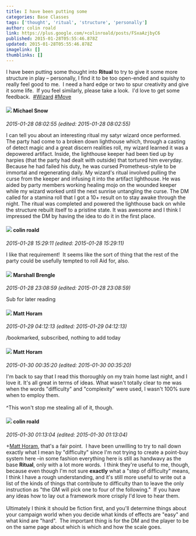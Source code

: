 ```yaml
---
title: I have been putting some
categories: Base Classes
tags: ['thought', 'ritual', 'structure', 'personally']
author: colin roald
link: https://plus.google.com/+colinroald/posts/FSxaAzjbyC6
published: 2015-01-28T05:55:46.878Z
updated: 2015-01-28T05:55:46.878Z
imagelink: []
thumblinks: []
---
```


I have been putting some thought into <b>Ritual</b> to try to give it some more structure in play – personally, I find it to be too open-ended and squishy to really feel good to me.  I need a hard edge or two to spur creativity and give it some life.  If you feel similarly, please take a look.  I&#39;d love to get some feedback.  <a rel="nofollow" class="ot-hashtag" href="https://plus.google.com/s/%23Wizard/posts">#Wizard</a> <a rel="nofollow" class="ot-hashtag" href="https://plus.google.com/s/%23Move/posts">#Move</a>
<div id='comment z12tznsb1k20tfg2q234vboz0piuinmin04'>
  <h4><img src='{{site.baseurl}}//images/avatars/109741557816559754267_photo.jpg'> Michael Snow</h4>
      <p><cite>2015-01-28 08:02:55 (edited: 2015-01-28 08:02:55)</cite></p>
        <p>I can tell you about an interesting ritual my satyr wizard once performed. The party had come to a broken down lighthouse which, through a casting of detect magic and a great discern realities roll, my wizard learned it was a depowered artifact. Inside, the lighthouse keeper had been tied up by harpies (that the party had dealt with outside) that tortured him everyday. Because he had failed his duty, he was cursed Prometheus-style to be immortal and regenerating daily. My wizard&#39;s ritual involved pulling the curse from the keeper and infusing it into the artifact lighthouse. He was aided by party members working healing mojo on the wounded keeper while my wizard worked until the next sunrise untangling the curse. The DM called for a stamina roll that I got a 10+ result on to stay awake through the night. The ritual was completed and powered the lighthouse back on while the structure rebuilt itself to a pristine state. It was awesome and I think I impressed the DM by having the idea to do it in the first place.</p>
</div>
        

<div id='comment z12tznsb1k20tfg2q234vboz0piuinmin04'>
  <h4><img src='{{site.baseurl}}//images/avatars/112202482806363015700_photo.jpg'> colin roald</h4>
      <p><cite>2015-01-28 15:29:11 (edited: 2015-01-28 15:29:11)</cite></p>
        <p>I like that requirement!  It seems like the sort of thing that the rest of the party could be usefully tempted to roll Aid for, also.</p>
</div>
        

<div id='comment z12tznsb1k20tfg2q234vboz0piuinmin04'>
  <h4><img src='{{site.baseurl}}//images/avatars/110973090768429200038_photo.jpg'> Marshall Brengle</h4>
      <p><cite>2015-01-28 23:08:59 (edited: 2015-01-28 23:08:59)</cite></p>
        <p>Sub for later reading</p>
</div>
        

<div id='comment z12tznsb1k20tfg2q234vboz0piuinmin04'>
  <h4><img src='{{site.baseurl}}//images/avatars/105472060898626050077_photo.jpg'> Matt Horam</h4>
      <p><cite>2015-01-29 04:12:13 (edited: 2015-01-29 04:12:13)</cite></p>
        <p>/bookmarked, subscribed, nothing to add today</p>
</div>
        

<div id='comment z12tznsb1k20tfg2q234vboz0piuinmin04'>
  <h4><img src='{{site.baseurl}}//images/avatars/105472060898626050077_photo.jpg'> Matt Horam</h4>
      <p><cite>2015-01-30 00:35:20 (edited: 2015-01-30 00:35:20)</cite></p>
        <p>I&#39;m back to say that I read this thoroughly on my train home last night, and I love it. It&#39;s all great in terms of ideas. What wasn&#39;t totally clear to me was when the words &quot;difficulty&quot; and &quot;complexity&quot; were used, I wasn&#39;t 100% sure when to employ them.<br /><br />^This won&#39;t stop me stealing all of it, though.</p>
</div>
        

<div id='comment z12tznsb1k20tfg2q234vboz0piuinmin04'>
  <h4><img src='{{site.baseurl}}//images/avatars/112202482806363015700_photo.jpg'> colin roald</h4>
      <p><cite>2015-01-30 01:13:04 (edited: 2015-01-30 01:13:04)</cite></p>
        <p><span class="proflinkWrapper"><span class="proflinkPrefix">+</span><a class="proflink" href="https://plus.google.com/105472060898626050077" oid="105472060898626050077">Matt Horam</a></span>, that&#39;s a fair point.  I have been unwilling to try to nail down exactly what I mean by &quot;difficulty&quot; since I&#39;m not trying to create a point-buy system here –in some fashion everything here is still as handwavy as the base <b>Ritual</b>, only with a lot more words.  I think they&#39;re useful to me, though, because even though I&#39;m not sure <b>exactly</b> what a &quot;step of difficulty&quot; means, I think I have a rough understanding, and it&#39;s still more useful to write out a list of the kinds of things that contribute to difficulty than to leave the only instruction as &quot;the GM will pick one to four of the following.&quot;  If you have any ideas how to lay out a framework more crisply I&#39;d love to hear them.<br /><br />Ultimately I think it should be fiction first, and you&#39;ll determine things about your campaign world when you decide what kinds of effects are &quot;easy&quot; and what kind are &quot;hard&quot;.  The important thing is for the DM and the player to be on the same page about which is which and how the scale goes.</p>
</div>
        
